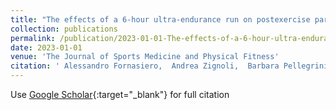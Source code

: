 ```yaml
---
title: "The effects of a 6-hour ultra-endurance run on postexercise parasympathetic reactivation responses."
collection: publications
permalink: /publication/2023-01-01-The-effects-of-a-6-hour-ultra-endurance-run-on-postexercise-parasympathetic-reactivation-responses
date: 2023-01-01
venue: 'The Journal of Sports Medicine and Physical Fitness'
citation: ' Alessandro Fornasiero,  Andrea Zignoli,  Barbara Pellegrini,  Federico Schena,  Gregory Doucende,  Laurent Mourot, &quot;The effects of a 6-hour ultra-endurance run on postexercise parasympathetic reactivation responses..&quot; The Journal of Sports Medicine and Physical Fitness, 2023.'
---
```

Use [Google Scholar](https://scholar.google.com/scholar?q=The+effects+of+a+6+hour+ultra+endurance+run+on+postexercise+parasympathetic+reactivation+responses.){:target="_blank"} for full citation